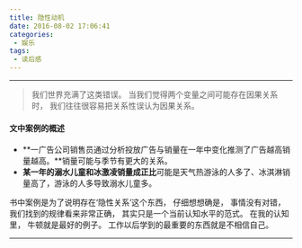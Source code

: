 ```yaml
---
title: 隐性动机
date: 2016-08-02 17:06:41
categories:
 - 娱乐
tags:
 - 读后感
---
```

---
> 我们世界充满了这类错误。 当我们觉得两个变量之间可能存在因果关系时， 我们往往很容易把关系性误认为因果关系。

#### 文中案例的概述
+ **一广告公司销售员通过分析投放广告与销量在一年中变化推测了广告越高销量越高。**销量可能与季节有更大的关系。
+ **某一年的溺水儿童和冰激凌销量成正比**可能是天气热游泳的人多了、冰淇淋销量高了，游泳的人多导致溺水儿童多。

书中案例是为了说明存在‘隐性关系’这个东西， 仔细想想确是， 事情没有对错， 我们找到的规律看来非常正确， 其实只是一个当前认知水平的范式。 
在我的认知里， 牛顿就是最好的例子。 工作以后学到的最重要的东西就是不相信自己。

---
